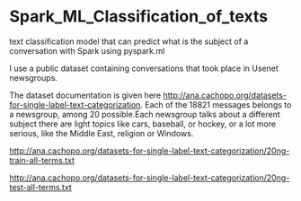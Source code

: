 # Spark_ML_Classification_of_texts

text classification model that can predict what is the subject of a conversation with Spark using pyspark.ml

I use a public dataset containing conversations that took place in Usenet newsgroups.

The dataset documentation is given here http://ana.cachopo.org/datasets-for-single-label-text-categorization. 
Each of the 18821 messages belongs to a newsgroup, among 20 possible.Each newsgroup talks about a different subject
there are light topics like cars, baseball, or hockey, or a lot more serious, like the Middle East, religion or Windows.

http://ana.cachopo.org/datasets-for-single-label-text-categorization/20ng-train-all-terms.txt

http://ana.cachopo.org/datasets-for-single-label-text-categorization/20ng-test-all-terms.txt
